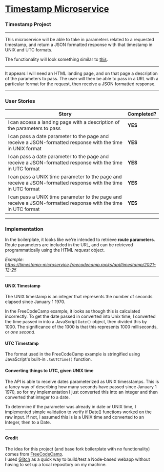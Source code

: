 # [Timestamp Microservice](https://www.freecodecamp.org/learn/apis-and-microservices/apis-and-microservices-projects/timestamp-microservice)

### Timestamp Project

---

This microservice will be able to take in parameters related to a requested timestamp, and return a JSON formatted response with that timestamp
in UNIX and UTC formats.

The functionality will look something similar to [this](https://timestamp-microservice.freecodecamp.rocks/).

---

It appears I will need an HTML landing page, and on that page a description of the parameters to pass.
The user will then be able to pass in a URL with a particular format for the request, then receive a JSON formatted response.

---

### User Stories

| Story                                                                                                          | Completed? |
| -------------------------------------------------------------------------------------------------------------- | ---------- |
| I can access a landing page with a description of the parameters to pass                                       | **YES**    |
| I can pass a date parameter to the page and receive a JSON-formatted response with the time in UNIX format     | **YES**    |
| I can pass a date parameter to the page and receive a JSON-formatted response with the time in UTC format      | **YES**    |
| I can pass a UNIX time parameter to the page and receive a JSON-formatted response with the time in UTC format | **YES**    |
| I can pass a UNIX time parameter to the page and receive a JSON-formatted response with the time in UTC format | **YES**    |

---

### Implementation

In the boilerplate, it looks like we're intended to retrieve **route parameters**.
Route parameters are included in the URL, and can be retrieved programmatically using the HTML _request_ object.

_Example_:  
_https://timestamp-microservice.freecodecamp.rocks/api/timestamp/2021-12-25_

---

#### UNIX Timestamp

The UNIX timestamp is an integer that represents the number of seconds elapsed since January 1 1970.

In the FreeCodeCamp example, it looks as though this is calculated incorrectly. To get the date passed in converted into Unix time, I converted the time passed in
into a JavaScript `Date()` object, then divided this by 1000. The significance of the 1000 is that this represents 1000 milliseconds, or _one second_.

#### UTC Timestamp

The format used in the FreeCodeCamp example is stringified using JavaScript's built-in `.toUTCTime()` function.

#### Converting things to UTC, given UNIX time

The API is able to receive dates parameterized as UNIX timesstamps. This is a fancy way of describing how many seconds have passed since January 1 1970,
so for my implementation I just converted this into an integer and then converted that integer to a date.

To determine if the parameter was already in date or UNIX time, I implemented simple validation to verify if Date()
functions worked on the raw input. If not, I assumed this is is a UNIX time and converted to an Integer, then to a Date.

---
#### Credit

The idea for this project (and base fork boilerplate with no functionality) comes from [FreeCodeCamp](https://www.freecodecamp.org/).  
I used [Glitch](https://glitch.com/) as a quick way to build/test a Node-based webapp without having to set up a local repository on my machine.
